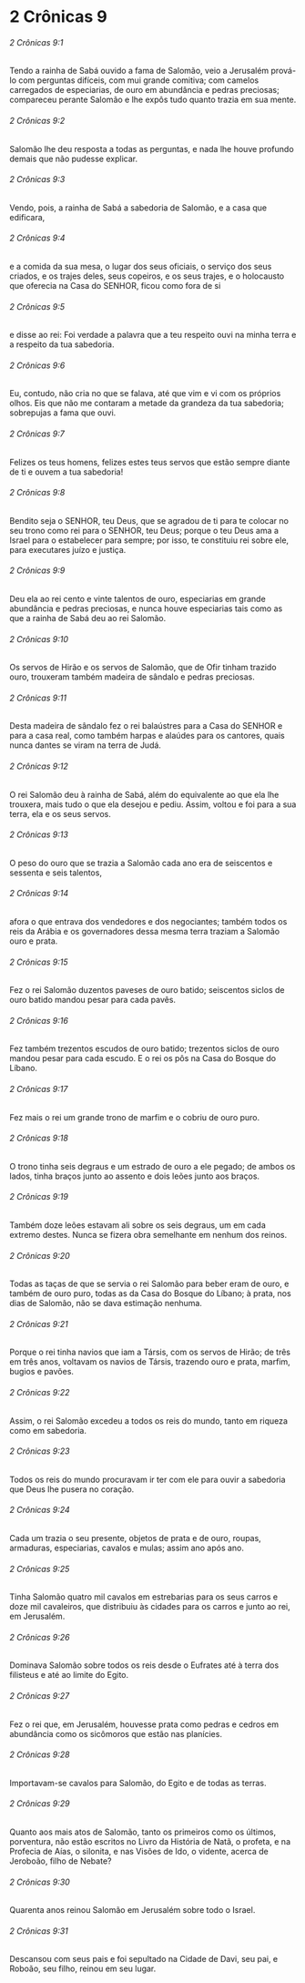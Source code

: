 # 2 Crônicas 9

###### 2 Crônicas 9:1

Tendo a rainha de Sabá ouvido a fama de Salomão, veio a Jerusalém prová-lo com perguntas difíceis, com mui grande comitiva; com camelos carregados de especiarias, de ouro em abundância e pedras preciosas; compareceu perante Salomão e lhe expôs tudo quanto trazia em sua mente.

###### 2 Crônicas 9:2

Salomão lhe deu resposta a todas as perguntas, e nada lhe houve profundo demais que não pudesse explicar.

###### 2 Crônicas 9:3

Vendo, pois, a rainha de Sabá a sabedoria de Salomão, e a casa que edificara,

###### 2 Crônicas 9:4

e a comida da sua mesa, o lugar dos seus oficiais, o serviço dos seus criados, e os trajes deles, seus copeiros, e os seus trajes, e o holocausto que oferecia na Casa do SENHOR, ficou como fora de si

###### 2 Crônicas 9:5

e disse ao rei: Foi verdade a palavra que a teu respeito ouvi na minha terra e a respeito da tua sabedoria.

###### 2 Crônicas 9:6

Eu, contudo, não cria no que se falava, até que vim e vi com os próprios olhos. Eis que não me contaram a metade da grandeza da tua sabedoria; sobrepujas a fama que ouvi.

###### 2 Crônicas 9:7

Felizes os teus homens, felizes estes teus servos que estão sempre diante de ti e ouvem a tua sabedoria!

###### 2 Crônicas 9:8

Bendito seja o SENHOR, teu Deus, que se agradou de ti para te colocar no seu trono como rei para o SENHOR, teu Deus; porque o teu Deus ama a Israel para o estabelecer para sempre; por isso, te constituiu rei sobre ele, para executares juízo e justiça.

###### 2 Crônicas 9:9

Deu ela ao rei cento e vinte talentos de ouro, especiarias em grande abundância e pedras preciosas, e nunca houve especiarias tais como as que a rainha de Sabá deu ao rei Salomão.

###### 2 Crônicas 9:10

Os servos de Hirão e os servos de Salomão, que de Ofir tinham trazido ouro, trouxeram também madeira de sândalo e pedras preciosas.

###### 2 Crônicas 9:11

Desta madeira de sândalo fez o rei balaústres para a Casa do SENHOR e para a casa real, como também harpas e alaúdes para os cantores, quais nunca dantes se viram na terra de Judá.

###### 2 Crônicas 9:12

O rei Salomão deu à rainha de Sabá, além do equivalente ao que ela lhe trouxera, mais tudo o que ela desejou e pediu. Assim, voltou e foi para a sua terra, ela e os seus servos.

###### 2 Crônicas 9:13

O peso do ouro que se trazia a Salomão cada ano era de seiscentos e sessenta e seis talentos,

###### 2 Crônicas 9:14

afora o que entrava dos vendedores e dos negociantes; também todos os reis da Arábia e os governadores dessa mesma terra traziam a Salomão ouro e prata.

###### 2 Crônicas 9:15

Fez o rei Salomão duzentos paveses de ouro batido; seiscentos siclos de ouro batido mandou pesar para cada pavês.

###### 2 Crônicas 9:16

Fez também trezentos escudos de ouro batido; trezentos siclos de ouro mandou pesar para cada escudo. E o rei os pôs na Casa do Bosque do Líbano.

###### 2 Crônicas 9:17

Fez mais o rei um grande trono de marfim e o cobriu de ouro puro.

###### 2 Crônicas 9:18

O trono tinha seis degraus e um estrado de ouro a ele pegado; de ambos os lados, tinha braços junto ao assento e dois leões junto aos braços.

###### 2 Crônicas 9:19

Também doze leões estavam ali sobre os seis degraus, um em cada extremo destes. Nunca se fizera obra semelhante em nenhum dos reinos.

###### 2 Crônicas 9:20

Todas as taças de que se servia o rei Salomão para beber eram de ouro, e também de ouro puro, todas as da Casa do Bosque do Líbano; à prata, nos dias de Salomão, não se dava estimação nenhuma.

###### 2 Crônicas 9:21

Porque o rei tinha navios que iam a Társis, com os servos de Hirão; de três em três anos, voltavam os navios de Társis, trazendo ouro e prata, marfim, bugios e pavões.

###### 2 Crônicas 9:22

Assim, o rei Salomão excedeu a todos os reis do mundo, tanto em riqueza como em sabedoria.

###### 2 Crônicas 9:23

Todos os reis do mundo procuravam ir ter com ele para ouvir a sabedoria que Deus lhe pusera no coração.

###### 2 Crônicas 9:24

Cada um trazia o seu presente, objetos de prata e de ouro, roupas, armaduras, especiarias, cavalos e mulas; assim ano após ano.

###### 2 Crônicas 9:25

Tinha Salomão quatro mil cavalos em estrebarias para os seus carros e doze mil cavaleiros, que distribuiu às cidades para os carros e junto ao rei, em Jerusalém.

###### 2 Crônicas 9:26

Dominava Salomão sobre todos os reis desde o Eufrates até à terra dos filisteus e até ao limite do Egito.

###### 2 Crônicas 9:27

Fez o rei que, em Jerusalém, houvesse prata como pedras e cedros em abundância como os sicômoros que estão nas planícies.

###### 2 Crônicas 9:28

Importavam-se cavalos para Salomão, do Egito e de todas as terras.

###### 2 Crônicas 9:29

Quanto aos mais atos de Salomão, tanto os primeiros como os últimos, porventura, não estão escritos no Livro da História de Natã, o profeta, e na Profecia de Aías, o silonita, e nas Visões de Ido, o vidente, acerca de Jeroboão, filho de Nebate?

###### 2 Crônicas 9:30

Quarenta anos reinou Salomão em Jerusalém sobre todo o Israel.

###### 2 Crônicas 9:31

Descansou com seus pais e foi sepultado na Cidade de Davi, seu pai, e Roboão, seu filho, reinou em seu lugar.

